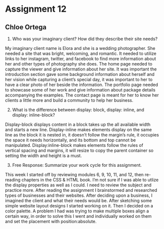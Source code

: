 # Assignment 12
## Chloe Ortega

1.	Who was your imaginary client? How did they describe their site needs?

My imaginary client name is Elora and she is a wedding photographer. She needed a site that was bright, welcoming, and romantic. It needed to utilize links to her instagram, twitter, and facebook to find more information about her and other types of photography she does. The home page needed to capture the viewer and give information about her site. It was important the introduction section gave some background information about herself and her vision while capturing a client’s special day, it was important to her to have a clear photo of her beside the information. The portfolio page needed to showcase some of her work and give information about package details accompanying the examples. The contact page is meant for her to know her clients a little more and build a community to help her business.


2.	What is the difference between display: block, display: inline, and display: inline-block?

Display-block displays content in a block takes up the all available width and starts a new line. Display-inline makes elements display on the same line as the block it is nested in, it doesn’t follow the margin’s rule, it occupies the space it needs horizontally, and its bottom and top cannot be manipulated. Display:inline-block makes elements follow the rules of vertical spacing and margins, it will resize to copy the parent container so setting the width and height is a must.


3.	Free Response: Summarize your work cycle for this assignment.

This week I started off by reviewing modules 6, 9, 10, 11, and 12, then re-reading chapters in the CSS & HTML book. I’m not sure if I was able to utlize the display properties as well as I could. I need to review the subject and practice more. After reading the assignment I brainstormed and researched types of businesses and their websites. After deciding upon a business, I imagined the client and what their needs would be. After sketching some simple website layout designs I started working on it. Then I decided on a color palette. A problem I had was trying to make multiple boxes align a certain way, in order to solve this I went and individually worked on them and set the placement with position:absolute.
